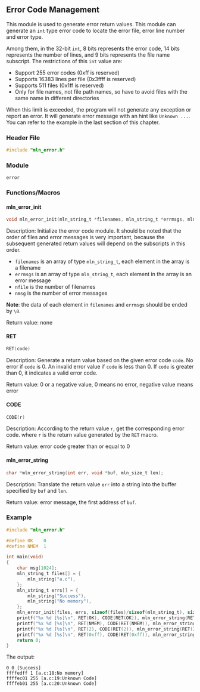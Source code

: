 ## Error Code Management

This module is used to generate error return values. This module can generate an `int` type error code to locate the error file, error line number and error type.

Among them, in the 32-bit `int`, 8 bits represents the error code, 14 bits represents the number of lines, and 9 bits represents the file name subscript. The restrictions of this `int` value are:

- Support 255 error codes (0xff is reserved)
- Supports 16383 lines per file (0x3ffff is reserved)
- Supports 511 files (0x1ff is reserved)
- Only for file names, not file path names, so have to avoid files with the same name in different directories

When this limit is exceeded, the program will not generate any exception or report an error. It will generate error message with an hint like `Unknown ...`. You can refer to the example in the last section of this chapter.



### Header File

```c
#include "mln_error.h"
```



### Module

`error`



### Functions/Macros



#### mln_error_init

```c
void mln_error_init(mln_string_t *filenames, mln_string_t *errmsgs, mln_size_t nfile, mln_size_t nmsg);
```

Description: Initialize the error code module. It should be noted that the order of files and error messages is very important, because the subsequent generated return values will depend on the subscripts in this order.

- `filenames` is an array of type `mln_string_t`, each element in the array is a filename
- `errmsgs` is an array of type `mln_string_t`, each element in the array is an error message
- `nfile` is the number of filenames
- `nmsg` is the number of error messages

**Note**: the data of each element in `filenames` and `errmsgs` should be ended by `\0`.

Return value: none



#### RET

```c
RET(code)
```

Description: Generate a return value based on the given error code `code`. No error if `code` is 0. An invalid error value if `code` is less than 0. If `code` is greater than 0, it indicates a valid error code.

Return value: 0 or a negative value, 0 means no error, negative value means error



#### CODE

```c
CODE(r)
```

Description: According to the return value `r`, get the corresponding error code. where `r` is the return value generated by the `RET` macro.

Return value: error code greater than or equal to 0



#### mln_error_string

```c
char *mln_error_string(int err, void *buf, mln_size_t len);
```

Description: Translate the return value `err` into a string into the buffer specified by `buf` and `len`.

Return value: error message, the first address of `buf`.



### Example

```c
#include "mln_error.h"

#define OK    0
#define NMEM  1

int main(void)
{
    char msg[1024];
    mln_string_t files[] = {
        mln_string("a.c"),
    };
    mln_string_t errs[] = {
        mln_string("Success"),
        mln_string("No memory"),
    };
    mln_error_init(files, errs, sizeof(files)/sizeof(mln_string_t), sizeof(errs)/sizeof(mln_string_t));
    printf("%x %d [%s]\n", RET(OK), CODE(RET(OK)), mln_error_string(RET(OK), msg, sizeof(msg)));
    printf("%x %d [%s]\n", RET(NMEM), CODE(RET(NMEM)), mln_error_string(RET(NMEM), msg, sizeof(msg)));
    printf("%x %d [%s]\n", RET(2), CODE(RET(2)), mln_error_string(RET(2), msg, sizeof(msg)));
    printf("%x %d [%s]\n", RET(0xff), CODE(RET(0xff)), mln_error_string(RET(0xff), msg, sizeof(msg)));
    return 0;
}
```

The output:

```
0 0 [Success]
ffffedff 1 [a.c:18:No memory]
ffffec01 255 [a.c:19:Unknown Code]
ffffeb01 255 [a.c:20:Unknown Code]
```
